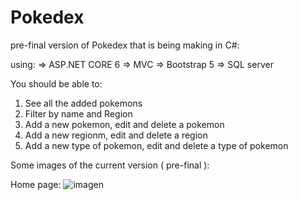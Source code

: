 # Pokedex

pre-final version of Pokedex that is being making in C#:

using:
  => ASP.NET CORE 6
  => MVC
  => Bootstrap 5
  => SQL server 
  
You should be able to: 
1. See all the added pokemons
2. Filter by name and Region
3. Add a new pokemon, edit and delete a pokemon
4. Add a new regionm, edit and delete a region
5. Add a new type of pokemon, edit and delete a type of pokemon

Some images of the current version ( pre-final ):

Home page: 
![imagen](https://user-images.githubusercontent.com/69158247/193175650-fd69b085-c086-44d7-b472-4122289ca991.png)
